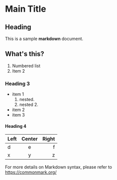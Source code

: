 # Main Title

## Heading

This is a sample **markdown** document.

## What's this?

1. Numbered list
1. Item 2

### Heading 3

- item 1
  1. nested.
  1. nested 2.
- item 2
- item 3

#### Heading 4 



| Left | Center | Right |
|:-----|:------:|------:|
| d    | e      | f     |
| x    | y      | z     |


For more details on Markdown syntax, please refer to <https://commonmark.org/>
